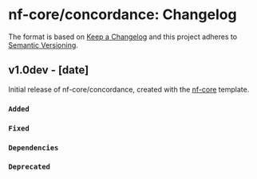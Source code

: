 # nf-core/concordance: Changelog

The format is based on [Keep a Changelog](https://keepachangelog.com/en/1.0.0/)
and this project adheres to [Semantic Versioning](https://semver.org/spec/v2.0.0.html).

## v1.0dev - [date]

Initial release of nf-core/concordance, created with the [nf-core](https://nf-co.re/) template.

### `Added`

### `Fixed`

### `Dependencies`

### `Deprecated`
